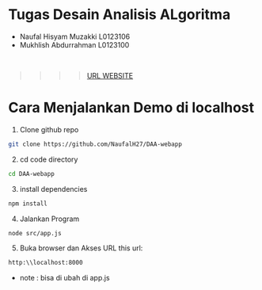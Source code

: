 
# Tugas Desain Analisis ALgoritma
- Naufal Hisyam Muzakki L0123106
- Mukhlish Abdurrahman L0123100

<br>

>>>> [URL WEBSITE](https://example.com)


# Cara Menjalankan Demo di localhost

1. Clone github repo
```bash
git clone https://github.com/NaufalH27/DAA-webapp
```

2. cd code directory
 ```bash
cd DAA-webapp
```  

3. install dependencies
```bash
npm install
```

4. Jalankan Program
```bash
node src/app.js
```


5. Buka browser dan Akses URL  this url:
```bash
http:\\localhost:8000
```
- note : bisa di ubah di app.js
